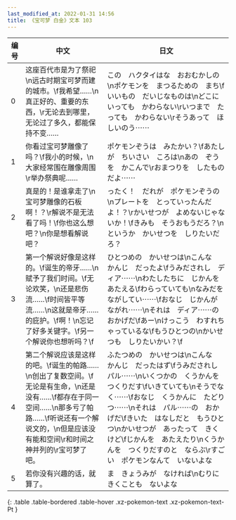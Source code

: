 ```yaml
---
last_modified_at: 2022-01-31 14:56
title: 《宝可梦 白金》文本 103
---
```

| 编号 | 中文 | 日文 |
| ---- | ---- | ---- |
| 0 | 这座百代市是为了祭祀\n远古时期宝可梦而建的城市。\f我希望……\n真正好的、重要的东西，\r无论去到哪里，无论过了多久，都能保持不变…… | この　ハクタイはな　おおむかしの\nポケモンを　まつるための　まち\fいいもの　だいじなものは\nどこに　いっても　かわらない\rいつまで　たっても　かわらない\rそうあって　ほしいのう⋯⋯ |
| 1 | 你看过宝可梦雕像了吗？\f我小的时候，\n大家经常围在雕像周围\r举办祭典呢…… | ポケモンぞうは　みたかい？\fあたしが　ちいさい　ころは\nあの　ぞうを　かこんで\rおまつりを　したものだよ⋯⋯ |
| 2 | 真是的！是谁拿走了\n宝可梦雕像的石板啊！？\r解说不是无法看了吗！\f你也这么想吧？\n你是想看解说吧？ | ったく！　だれが　ポケモンぞうの\nプレートを　とっていったんだよ！？\rかいせつが　よめないじゃないか！\fきみも　そうおもうだろ？\nというか　かいせつを　しりたいだろ？ |
| 3 | 第一个解说好像是这样的。\f诞生的帝牙……\n赋予了我们时间。\f无论欢笑，\n还是悲伤流……\f时间皆平等流……\n这就是帝牙……的庇护。\f啊！\n忘记了好多关键字。\f另一个解说你也想听吗？\f | ひとつめの　かいせつは\nこんな　かんじ　だったよ\fうみだされし　ディア⋯⋯\nわたしたちに　じかんを　あたえる\fわらっていても\nなみだを　ながしてい⋯⋯\fおなじ　じかんが　ながれ⋯⋯\nそれは　ディア⋯⋯の　おかげだ\fあー\nけっこう　わすれちゃっているな\fもうひとつの\nかいせつも　しりたいかい？\f |
| 4 | 第二个解说应该是这样的吧。\f诞生的帕路……\n创出了复数空间。\f无论是有生命，\n还是没有……\f都存在于同一空间……\n那多亏了帕路……\f听说还有一个解说文的，\n但是应该没有能和空间\r和时间之神并列的\r宝可梦了吧。 | ふたつめの　かいせつは\nこんな　かんじ　だったはず\fうみだされし　パル⋯⋯\nいくつかの　くうかんを　つくりだす\fいきていても\nそうでなく⋯⋯\fおなじ　くうかんに　たどりつ⋯⋯\nそれは　パル⋯⋯の　おかげだ\fきいた　はなしだと　もうひとつ\nかいせつが　あったって　きくけど\fじかんを　あたえたり\nくうかんを　つくりだすのと　ならぶ\rすごい　ポケモンなんて　いないよな |
| 5 | 若你没有兴趣的话，就算了。 | ま　きょうみが　なければ\nむりに　きくことも　ないよな |
{: .table .table-bordered .table-hover .xz-pokemon-text .xz-pokemon-text-Pt }